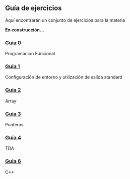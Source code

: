 ## Guía de ejercicios

Aquí encontrarán un conjunto de ejercicios para la materia

**En construcción...**

### [Guia 0][0]

Programación Funcional

### [Guia 1][1]

Configuración de entorno y utilización de salida standard

### [Guia 2][2]

Array

### [Guia 3][2]

Punteros

### [Guia 4][4]

TDA

### [Guia 6][6]

C++

[0]: guia00/
[1]: guia01/
[2]: guia02/
[3]: guia03/
[4]: guia04/
[6]: guia06/
